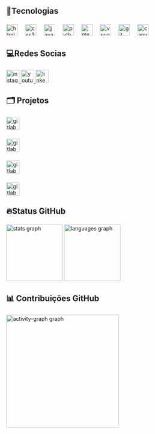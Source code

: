 <h2 align="left">📡Tecnologias</h2>

###

<div align="left">
  <img src="https://cdn.jsdelivr.net/gh/devicons/devicon/icons/html5/html5-original.svg" height="30" alt="html5 logo"  />
  <img width="12" />
  <img src="https://cdn.jsdelivr.net/gh/devicons/devicon/icons/css3/css3-original.svg" height="30" alt="css3 logo"  />
  <img width="12" />
  <img src="https://cdn.jsdelivr.net/gh/devicons/devicon/icons/javascript/javascript-original.svg" height="30" alt="javascript logo"  />
  <img width="12" />
  <img src="https://cdn.jsdelivr.net/gh/devicons/devicon/icons/python/python-original.svg" height="30" alt="python logo"  />
  <img width="12" />
  <img src="https://cdn.jsdelivr.net/gh/devicons/devicon/icons/mysql/mysql-original.svg" height="30" alt="mysql logo"  />
  <img width="12" />
  <img src="https://cdn.jsdelivr.net/gh/devicons/devicon/icons/vscode/vscode-original.svg" height="30" alt="vscode logo"  />
  <img width="12" />
  <img src="https://cdn.jsdelivr.net/gh/devicons/devicon/icons/git/git-original.svg" height="30" alt="git logo"  />
  <img width="12" />
  <img src="https://cdn.jsdelivr.net/gh/devicons/devicon/icons/canva/canva-original.svg" height="30" alt="canva logo"  />
</div>

###

<h2 align="left">💻Redes Socias</h2>

###

<div align="left">
  <a href="https://www.instagram.com/striker_neiva/" target="_blank">
    <img src="https://img.shields.io/static/v1?message=Instagram&logo=instagram&label=&color=E4405F&logoColor=white&labelColor=&style=for-the-badge" height="35" alt="instagram logo"  />
  </a>
  <a href="https://www.youtube.com/@thestrikerx9044" target="_blank">
    <img src="https://img.shields.io/static/v1?message=Youtube&logo=youtube&label=&color=FF0000&logoColor=white&labelColor=&style=for-the-badge" height="35" alt="youtube logo"  />
  </a>
  <a href="https://www.linkedin.com/in/arthur-neiva-054202353?utm_source=share&utm_campaign=share_via&utm_content=profile&utm_medium=android_app" target="_blank">
    <img src="https://img.shields.io/static/v1?message=LinkedIn&logo=linkedin&label=&color=0077B5&logoColor=white&labelColor=&style=for-the-badge" height="35" alt="linkedin logo"  />
  </a>
</div>

###

<h2 align="left">🗂️ Projetos</h2>

###

<div align="left">
  <a href="https://sites.google.com/view/arthur-barroso-neiva/in%C3%ADcio?authuser=2" target="_blank">
    <img src="https://img.shields.io/static/v1?message=%20%F0%9F%8C%8ESITE%20GOOGLE&logo=gitlab&label=&color=0000FF&logoColor=blue&labelColor=000000&style=for-the-badge" height="35" alt="gitlab logo"  />
  </a>
</div>

###

<div align="left">
  <a href="https://arthurneiva017.github.io/Projeto-Jogo-de-Cartas/" target="_blank">
    <img src="https://img.shields.io/static/v1?message=%20%F0%9F%93%91Jogo%20de%20cartas&logo=gitlab&label=&color=&logoColor=green&labelColor=000000&style=for-the-badge" height="35" alt="gitlab logo"  />
  </a>
</div>

###

<div align="left">
  <a href="https://arthurneiva017.github.io/Triagem-Medica/" target="_blank">
    <img src="https://img.shields.io/static/v1?message=%20%F0%9F%A7%ACTriagem%20m%C3%A9dica&logo=gitlab&label=&color=A020F0&logoColor=purple&labelColor=000000&style=for-the-badge" height="35" alt="gitlab logo"  />
  </a>
</div>

###

<div align="left">
  <a href="https://arthurneiva017.github.io/Projeto-Portifolio/" target="_blank">
    <img src="https://img.shields.io/static/v1?message=%F0%9F%93%91Projeto%20portfolio&logo=gitlab&label=&color=FF0000&logoColor=red%20&labelColor=000000&style=for-the-badge" height="35" alt="gitlab logo"  />
  </a>
</div>

###

<h2 align="left">🔥Status GitHub</h2>

###

<div align="left">
  <img src="https://github-readme-stats.vercel.app/api?username=ArthurNeiva017&hide_title=false&hide_rank=false&show_icons=true&include_all_commits=true&count_private=true&disable_animations=false&theme=highcontrast&locale=en&hide_border=false&custom_title=Arthur%20Neiva" height="150" alt="stats graph"  />
  <img src="https://github-readme-stats.vercel.app/api/top-langs?username=ArthurNeiva017&locale=en&hide_title=false&layout=compact&card_width=320&langs_count=8&theme=highcontrast&hide_border=false" height="150" alt="languages graph"  />
</div>

###

<h2 align="left">📊 Contribuições GitHub</h2>

###

<div align="left">
  <img src="https://github-readme-activity-graph.vercel.app/graph?username=ArthurNeiva017&radius=19&theme=high-contrast&area=true&order=5&line=FFFF00&title_color=FFFF00&area_color=FFFF00&color=00FFFF&hide_border=false&hide_title=false" height="300" alt="activity-graph graph"  />
</div>

###
